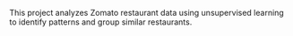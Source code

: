 This project analyzes Zomato restaurant data using unsupervised learning to identify patterns and group similar restaurants.
